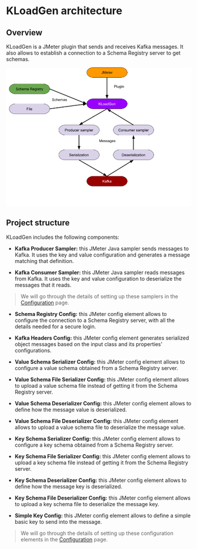 # KLoadGen architecture

## Overview

KLoadGen is a JMeter plugin that sends and receives Kafka messages. It also allows to establish a connection to a Schema Registry server to get schemas.

![KLoadGen plugin](images/kloadgen.png)

## Project structure

KLoadGen includes the following components:

- **Kafka Producer Sampler:** this JMeter Java sampler sends messages to Kafka. It uses the key and value configuration and generates a message matching that definition.

- **Kafka Consumer Sampler:** this JMeter Java sampler reads messages from Kafka. It uses the key and value configuration to deserialize the messages that it reads.

> We will go through the details of setting up these samplers in the [Configuration](configuration.md#configuration) page.

- **Schema Registry Config:** this JMeter config element allows to configure the connection to a Schema Registry server, with all the details needed for a secure login.

- **Kafka Headers Config:** this JMeter config element generates serialized object messages based on the input class and its properties' configurations.

- **Value Schema Serializer Config:** this JMeter config element allows to configure a value schema obtained from a Schema Registry server.

- **Value Schema File Serializer Config:** this JMeter config element allows to upload a value schema file instead of getting it from the Schema Registry server.

- **Value Schema Deserializer Config:** this JMeter config element allows to define how the message value is deserialized.

- **Value Schema File Deserializer Config:** this JMeter config element allows to upload a value schema file to deserialize the message value.

- **Key Schema Serializer Config:** this JMeter config element allows to configure a key schema obtained from a Schema Registry server.

- **Key Schema File Serializer Config:** this JMeter config element allows to upload a key schema file instead of getting it from the Schema Registry server.

- **Key Schema Deserializer Config:** this JMeter config element allows to define how the message key is deserialized.

- **Key Schema File Deserializer Config:** this JMeter config element allows to upload a key schema file to deserialize the message key.

- **Simple Key Config:** this JMeter config element allows to define a simple basic key to send into the message.

> We will go through the details of setting up these configuration elements in the [Configuration](configuration.md#configuration) page.




